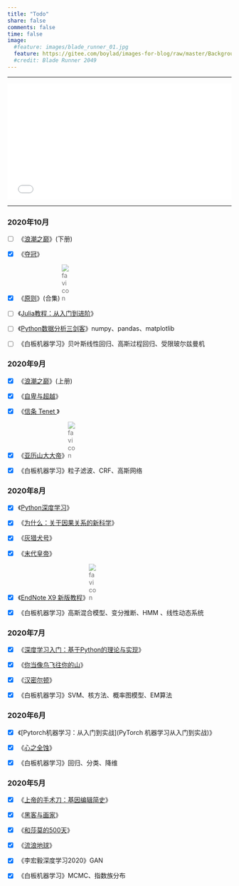 ```yaml
---
title: "Todo"
share: false
comments: false
time: false
image:
  #feature: images/blade_runner_01.jpg
  feature: https://gitee.com/boylad/images-for-blog/raw/master/BackgroundImg/bg.jpg
  #credit: Blade Runner 2049
---
```

*****
<!--
<div style="width:100%; height:350px;border:none;text-align:center">-->
<iframe allowtransparency="yes" frameborder="0" width="100%" height="260" src="clock.html"></iframe>

******
<!--
### Hi there 👋 

This is [✨ _Boylad_ ✨](https://www.guankui.name), welcome to my personal blog. 

[![Boylad's github stats](https://github-readme-stats.vercel.app/api?username=Boylad&count_private=true&show_icons=true&theme=default)](https://www.guankui.name) 
-->


### 2020年10月

- [ ] 《[浪潮之巅](https://book.douban.com/subject/33474750/)》(下册) <i class="fa fa-book" aria-hidden="true"></i>
- [X] 《[夺冠](https://movie.douban.com/subject/30128916/)》<i class="fa fa-film" aria-hidden="true"></i>
- [X] 《[原则](https://www.bilibili.com/video/BV1kW411N7Sb?t=25)》(合集) <img src="https://gitee.com/boylad/images-for-blog/raw/master/BackgroundImg/bilibili-tv.svg" alt="favicon" style="max-width:4%;opacity:0.6">
- [ ] 《[Julia教程：从入门到进阶](https://www.bilibili.com/video/BV1yt411c7Gm?p=1)》<i class="fa fa-graduation-cap" aria-hidden="true"></i>
- [ ] 《[Python数据分析三剑客](https://www.bilibili.com/video/BV1yi4y147A2?p=1)》numpy、pandas、matplotlib <i class="fa fa-graduation-cap" aria-hidden="true"></i>
- [ ] 《白板机器学习》贝叶斯线性回归、高斯过程回归、受限玻尔兹曼机 <i class="fa fa-graduation-cap" aria-hidden="true"></i>



### 2020年9月

- [X] 《[浪潮之巅](https://book.douban.com/subject/33474750/)》(上册) <i class="fa fa-book" aria-hidden="true"></i>
- [X] 《[自卑与超越](https://book.douban.com/subject/26989781/)》<i class="fa fa-book" aria-hidden="true"></i>
- [X] 《[信条 Tenet ](https://movie.douban.com/subject/30444960/)》<i class="fa fa-film" aria-hidden="true"></i>
- [X] 《[亚历山大大帝](https://www.bilibili.com/bangumi/media/md16155695/?spm_id_from=666.25.b_6d656469615f6d6f64756c65.2)》<img src="https://gitee.com/boylad/images-for-blog/raw/master/BackgroundImg/bilibili-tv.svg" alt="favicon" style="max-width:4%;opacity:0.6">
- [X] 《白板机器学习》粒子滤波、CRF、高斯网络 <i class="fa fa-graduation-cap" aria-hidden="true"></i>


### 2020年8月

- [X] 《[Python深度学习](https://book.douban.com/subject/30293801/)》<i class="fa fa-book" aria-hidden="true"></i>
- [X] 《[为什么：关于因果关系的新科学](https://book.douban.com/subject/33438811/)》<i class="fa fa-book" aria-hidden="true"></i>
- [X] 《[灰猎犬号](https://movie.douban.com/subject/26871906/)》<i class="fa fa-film" aria-hidden="true"></i>
- [X] 《[末代皇帝](https://movie.douban.com/subject/1293172/)》<i class="fa fa-film" aria-hidden="true"></i>
- [X] 《[EndNote X9 新版教程](https://www.bilibili.com/video/BV1Bz411B7qZ)》<img src="https://gitee.com/boylad/images-for-blog/raw/master/BackgroundImg/bilibili-tv.svg" alt="favicon" style="max-width:4%;opacity:0.6">
- [X] 《白板机器学习》高斯混合模型、变分推断、HMM 、线性动态系统 <i class="fa fa-graduation-cap" aria-hidden="true"></i>


### 2020年7月

- [X] 《[深度学习入门：基于Python的理论与实现](https://book.douban.com/subject/30270959/)》<i class="fa fa-book" aria-hidden="true"></i>
- [X] 《[你当像鸟飞往你的山](https://book.douban.com/subject/33440205/)》<i class="fa fa-book" aria-hidden="true"></i>
- [X] 《[汉密尔顿](https://movie.douban.com/subject/34961898/)》<i class="fa fa-film" aria-hidden="true"></i>
- [X] 《白板机器学习》SVM、核方法、概率图模型、EM算法 <i class="fa fa-graduation-cap" aria-hidden="true"></i>


### 2020年6月

- [X] 《[Pytorch机器学习：从入门到实战](PyTorch 机器学习从入门到实战)》<i class="fa fa-book" aria-hidden="true"></i>
- [X] 《[心之全蚀](https://movie.douban.com/subject/1297233/)》<i class="fa fa-film" aria-hidden="true"></i>
- [X] 《白板机器学习》回归、分类、降维 <i class="fa fa-graduation-cap" aria-hidden="true"></i>


### 2020年5月

- [X] 《[上帝的手术刀：基因编辑简史](https://book.douban.com/subject/27025492/)》<i class="fa fa-book" aria-hidden="true"></i>
- [X] 《[黑客与画家](https://book.douban.com/subject/6021440/)》<i class="fa fa-book" aria-hidden="true"></i>
- [X] 《[和莎莫的500天](https://movie.douban.com/subject/3072086/)》<i class="fa fa-film" aria-hidden="true"></i>
- [X] 《[流浪地球](https://movie.douban.com/subject/26266893/)》<i class="fa fa-film" aria-hidden="true"></i>
- [X] 《李宏毅深度学习2020》GAN <i class="fa fa-graduation-cap" aria-hidden="true"></i>
- [X] 《白板机器学习》MCMC、指数族分布 <i class="fa fa-graduation-cap" aria-hidden="true"></i>


